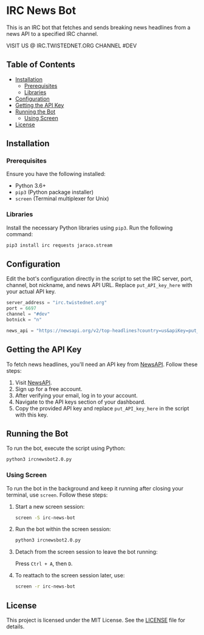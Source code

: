 # IRC News Bot

This is an IRC bot that fetches and sends breaking news headlines from a news API to a specified IRC channel.

VISIT US @ IRC.TWISTEDNET.ORG CHANNEL #DEV

## Table of Contents

- [Installation](#installation)
  - [Prerequisites](#prerequisites)
  - [Libraries](#libraries)
- [Configuration](#configuration)
- [Getting the API Key](#getting-the-api-key)
- [Running the Bot](#running-the-bot)
  - [Using Screen](#using-screen)
- [License](#license)

## Installation

### Prerequisites

Ensure you have the following installed:

- Python 3.6+
- `pip3` (Python package installer)
- `screen` (Terminal multiplexer for Unix)

### Libraries

Install the necessary Python libraries using `pip3`. Run the following command:

```bash
pip3 install irc requests jaraco.stream
```

## Configuration

Edit the bot's configuration directly in the script to set the IRC server, port, channel, bot nickname, and news API URL. Replace `put_API_key_here` with your actual API key.

```python
server_address = "irc.twistednet.org"
port = 6697
channel = "#dev"
botnick = "n"

news_api = "https://newsapi.org/v2/top-headlines?country=us&apiKey=put_API_key_here"
```

## Getting the API Key

To fetch news headlines, you'll need an API key from [NewsAPI](https://newsapi.org/). Follow these steps:

1. Visit [NewsAPI](https://newsapi.org/).
2. Sign up for a free account.
3. After verifying your email, log in to your account.
4. Navigate to the API keys section of your dashboard.
5. Copy the provided API key and replace `put_API_key_here` in the script with this key.

## Running the Bot

To run the bot, execute the script using Python:

```bash
python3 ircnewsbot2.0.py
```

### Using Screen

To run the bot in the background and keep it running after closing your terminal, use `screen`. Follow these steps:

1. Start a new screen session:

    ```bash
    screen -S irc-news-bot
    ```

2. Run the bot within the screen session:

    ```bash
    python3 ircnewsbot2.0.py
    ```

3. Detach from the screen session to leave the bot running:

    Press `Ctrl + A`, then `D`.

4. To reattach to the screen session later, use:

    ```bash
    screen -r irc-news-bot
    ```

## License

This project is licensed under the MIT License. See the [LICENSE](LICENSE) file for details.

